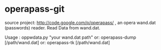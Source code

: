 operapass-git
=============

source project: http://code.google.com/p/operapass/ , an opera wand.dat (passwords) reader.
Read Data from wand.dat.

Usage : oppwdata.py "your wand.dat path"
    or: operapass-dump [/path/wand.dat]
    or: operapass-tk [/path/wand.dat]

